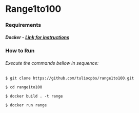 # Range1to100

### Requirements

##### Docker - [Link for instructions](https://docs.docker.com/install/)

### How to Run

###### Execute the commands bellow in sequence:

`$ git clone https://github.com/tuliocpbs/range1to100.git`

`$ cd range1to100`

`$ docker build . -t range`

`$ docker run range`
